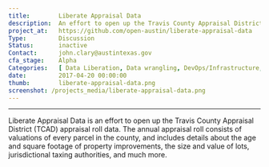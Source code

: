 ```yaml
---
title:        Liberate Appraisal Data
description:  An effort to open up the Travis County Appraisal District (TCAD) appraisal roll data
project_at:   https://github.com/open-austin/liberate-appraisal-data
Type:         Discussion
Status:       inactive
Contact:      john.clary@austintexas.gov
cfa_stage:    Alpha
Categories:   [ Data Liberation, Data wrangling, DevOps/Infrastructure, Housing, Open data, Policy, Urban Planning ]
date:         2017-04-20 00:00:00
thumb:        liberate-appraisal-data.png
screenshot: /projects_media/liberate-appraisal-data.png
---
```


*****************

Liberate Appraisal Data is an effort to open up the Travis County Appraisal District (TCAD) appraisal roll data. The annual appraisal roll consists of valuations of every parcel in the county, and includes details about the age and square footage of property improvements, the size and value of lots, jurisdictional taxing authorities, and much more.
